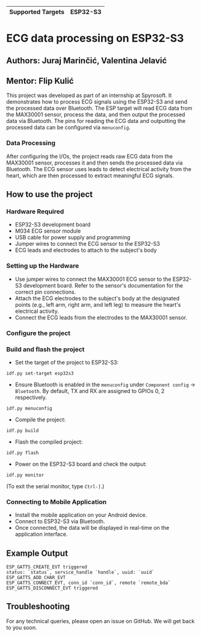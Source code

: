 | Supported Targets | ESP32-S3 |
| ----------------- | -------- |

#  ECG data processing on ESP32-S3  

## Authors: Juraj Marinčić, Valentina Jelavić
## Mentor: Flip Kulić

This project was developed as part of an internship at Spyrosoft. It demonstrates how to process ECG signals using the ESP32-S3 and send the processed data over Bluetooth. The ESP target will read ECG data from the MAX30001 sensor, process the data, and then output the processed data via Bluetooth. The pins for reading the ECG data and outputting the processed data can be configured via `menuconfig`. 

### Data Processing

After configuring the I/Os, the project reads raw ECG data from the MAX30001 sensor, processes it and then sends the processed data via Bluetooth. The ECG sensor uses leads to detect electrical activity from the heart, which are then processed to extract meaningful ECG signals.

## How to use the project

### Hardware Required

* ESP32-S3 development board 
* M034 ECG sensor module 
* USB cable for power supply and programming
* Jumper wires to connect the ECG sensor to the ESP32-S3
* ECG leads and electrodes to attach to the subject's body

### Setting up the Hardware

* Use jumper wires to connect the MAX30001 ECG sensor to the ESP32-S3 development board. Refer to the sensor's documentation for the correct pin connections.
* Attach the ECG electrodes to the subject's body at the designated points (e.g., left arm, right arm, and left leg) to measure the heart's electrical activity.
* Connect the ECG leads from the electrodes to the MAX30001 sensor.

### Configure the project

### Build and flash the project

* Set the target of the project to ESP32-S3:
```
idf.py set-target esp32s3
```
* Ensure Bluetooth is enabled in the `menuconfig` under `Component config` -> `Bluetooth`. By default, TX and RX are assigned to GPIOs 0, 2 respectively.
```
idf.py menuconfig
```
* Compile the  project:
```
idf.py build
```
* Flash the compiled project:
```
idf.py flash
```
* Power on the ESP32-S3 board and check the output:
```
idf.py monitor
```
(To exit the serial monitor, type ``Ctrl-]``.)

### Connecting to Mobile Application

* Install the mobile application on your Android device.
* Connect to ESP32-S3 via Bluetooth.
* Once connected, the data will be displayed in real-time on the application interface.

## Example Output
```
ESP_GATTS_CREATE_EVT triggered
status: `status`, service_handle `handle`, uuid: `uuid`
ESP_GATTS_ADD_CHAR_EVT
ESP_GATTS_CONNECT_EVT, conn_id `conn_id`, remote `remote_bda`
ESP_GATTS_DISCONNECT_EVT triggered
```

## Troubleshooting
For any technical queries, please open an issue on GitHub. We will get back to you soon.
